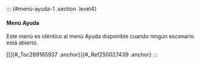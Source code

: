 ::: {#menú-ayuda-1 .section .level4}
#### Menú Ayuda

Este menú es idéntico al menú Ayuda disponible cuando ningún escenario
está abierto.

[[]{#_Toc289165937 .anchor}]{#_Ref250027439 .anchor}
:::
